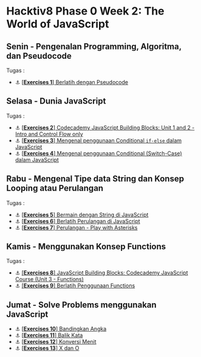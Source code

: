 # Hacktiv8 Phase 0 Week 2: The World of JavaScript

## Senin - Pengenalan Programming, Algoritma, dan Pseudocode
Tugas :

- :anchor:
[[**Exercises 1**] Berlatih dengan Pseudocode](https://github.com/arnoldtherigan15/h8-p0-w2/blob/master/excercise-1.txt)

## Selasa - Dunia JavaScript
Tugas :

- :anchor:
[[**Exercises 2**] Codecademy JavaScript Building Blocks: Unit 1 and 2 - Intro and Control Flow only](https://github.com/arnoldtherigan15/h8-p0-w2/blob/master/excercise-2.png)
- :anchor:
[[**Exercises 3**] Mengenal penggunaan Conditional `if-else` dalam JavaScript](https://github.com/arnoldtherigan15/h8-p0-w2/blob/master/excercise-3.js)
- :anchor:
[[**Exercises 4**] Mengenal penggunaan Conditional (Switch-Case) dalam JavaScript](https://github.com/arnoldtherigan15/h8-p0-w2/blob/master/excercise-4.js)

## Rabu - Mengenal Tipe data String dan Konsep Looping atau Perulangan
Tugas :

- :anchor: [[**Exercises 5**] Bermain dengan String di JavaScript](https://github.com/arnoldtherigan15/h8-p0-w2/blob/master/excercise-5.js)
- :anchor: [[**Exercises 6**] Berlatih Perulangan di JavaScript](https://github.com/arnoldtherigan15/h8-p0-w2/blob/master/excercise-6.js)
- :anchor: [[**Exercises 7**] Perulangan - Play with Asterisks](https://github.com/arnoldtherigan15/h8-p0-w2/blob/master/excercise-7.js)

## Kamis - Menggunakan Konsep Functions
Tugas :

- :anchor:
[[**Exercises 8**] JavaScript Building Blocks: Codecademy JavaScript Course (Unit 3 - Functions)](https://github.com/arnoldtherigan15/h8-p0-w2/blob/master/excercise-8.png)
- :anchor:
[[**Exercises 9**] Berlatih Penggunaan Functions](https://github.com/arnoldtherigan15/h8-p0-w2/blob/master/excercise-9.js)

## Jumat - Solve Problems menggunakan JavaScript

- :anchor:
[[**Exercises 10**] Bandingkan Angka](https://github.com/arnoldtherigan15/h8-p0-w2/blob/master/excercise-10.js)
- :anchor:
[[**Exercises 11**] Balik Kata](https://github.com/arnoldtherigan15/h8-p0-w2/blob/master/excercise-11.js)
- :anchor:
[[**Exercises 12**] Konversi Menit](https://github.com/arnoldtherigan15/h8-p0-w2/blob/master/excercise-12.js)
- :anchor:
[[**Exercises 13**] X dan O](https://github.com/arnoldtherigan15/h8-p0-w2/blob/master/excercise-13.js)

<!-- ## Kamis - mengenal Array dan Memperdalam String
Sebelumnya, kita telah belajar berbagai macam tipe data yang kita tampung di variabel JavaScript dan kita bermain operasi dengannya, menggunakan conditional, bahkan hingga looping. Sekarang, saatnya kita berkenalan dengan Array, tipe data yang sangat berguna untukmu dalam membuat penampungan data yang terstruktur.

Materi & Referensi :

- :notebook_with_decorative_cover: [Mempelajari tipe data Array](modules/js-array.md)
- :notebook_with_decorative_cover:
[Memahami Tipe Data String pada JavaScript](modules/js-string-reference.md)

Tugas : -->

<!-- - :anchor: [[**Exercises 12**] Tantangan Array 1 (Mengakses Nilai dalam Array)](modules/anchor-akses-array.md)
- :anchor: [[**Exercises 13**] Tantangan Array 2 (Melooping menggunakan Array)](modules/anchor-loop-array.md)
- :anchor: [[**Exercises 14**] Tantangan Array 3 (Array Join, Split, Slice, Splice, Sort)](modules/anchor-mixed-array.md) -->

<!-- ## Jumat - Your First JavaScript App!
Tibalah di akhir minggu. Kamu telah mengenal berbagai macam sintaks JavaScript dari hari pertama hingga hari ini. Sekarang saatnya tunjukkan kemampuan yang telah kamu dapatkan dengan membuat sebuah aplikasi sederhana yang akan ditampilkan di console. JSBin tetap menjadi teman terbaikmu hari ini.

- :anchor: [[**Exercises 16**] WEEKLY PROJECT - Simple JavaScript App](modules/js-application.md) -->
<!-- - :anchor:
[[**Exercises 15**] JavaScript Building Blocks: Codecademy JavaScript Course (Hanya sampai Unit 5 - Functions and Scope)](https://www.codecademy.com/learn/learn-javascript) -->

